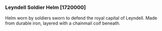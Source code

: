 ### Leyndell Soldier Helm [1720000]

Helm worn by soldiers sworn to defend the royal capital of Leyndell. Made from durable iron, layered with a chainmail coif beneath.